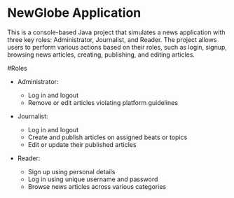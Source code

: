 # NewGlobe Application

This is a console-based Java project that simulates a news application with three key roles: Administrator, Journalist, and Reader. The project allows users to perform various actions based on their roles, such as login, signup, browsing news articles, creating, publishing, and editing articles.

#Roles 

- Administrator:
  - Log in and logout
  - Remove or edit articles violating platform guidelines

- Journalist:
  - Log in and logout
  - Create and publish articles on assigned beats or topics
  - Edit or update their published articles

- Reader:
  - Sign up using personal details
  - Log in using unique username and password
  - Browse news articles across various categories

